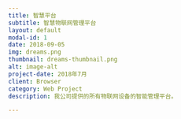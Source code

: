 ```yaml
---
title: 智慧平台
subtitle: 智慧物联网管理平台
layout: default
modal-id: 1
date: 2018-09-05
img: dreams.png
thumbnail: dreams-thumbnail.png
alt: image-alt
project-date: 2018年7月
client: Browser
category: Web Project
description: 我公司提供的所有物联网设备的智能管理平台。

---
```

